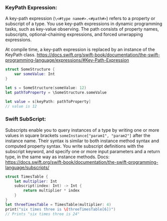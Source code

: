 ### KeyPath Expression:
A key-path expression (`\<#type name#>.<#path#>`) refers to a property or subscript of a type. You use key-path expressions in dynamic programming tasks, such as key-value observing. The path consists of property names, subscripts, optional-chaining expressions, and forced unwrapping expressions.

At compile time, a key-path expression is replaced by an instance of the KeyPath class.
https://docs.swift.org/swift-book/documentation/the-swift-programming-language/expressions/#Key-Path-Expression
```swift
struct SomeStructure {
    var someValue: Int
}

let s = SomeStructure(someValue: 12)
let pathToProperty = \SomeStructure.someValue

let value = s[keyPath: pathToProperty]
// value is 12
```
### Swift SubScript:
Subscripts enable you to query instances of a type by writing one or more values in square brackets `someInstance["param1", "param2"]` after the instance name. Their syntax is similar to both instance method syntax and computed property syntax. You write subscript definitions with the subscript keyword, and specify one or more input parameters and a return type, in the same way as instance methods. 
Docs: https://docs.swift.org/swift-book/documentation/the-swift-programming-language/subscripts/
```swift
struct TimesTable {
    let multiplier: Int
    subscript(index: Int) -> Int {
        return multiplier * index
    }
}
let threeTimesTable = TimesTable(multiplier: 4)
print("six times three is \(threeTimesTable[6])")
// Prints "six times three is 24"
```